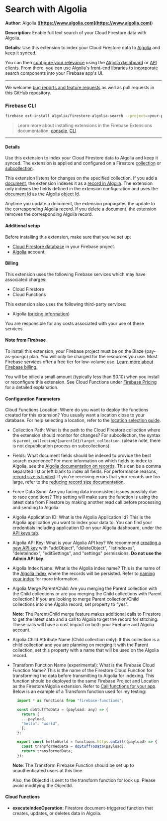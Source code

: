 # Search with Algolia

**Author**: Algolia (**[https://www.algolia.com](https://www.algolia.com)**)

**Description**: Enable full text search of your Cloud Firestore data with Algolia.

**Details**: Use this extension to index your Cloud Firestore data to [Algolia](https://www.algolia.com/doc/) and keep it synced.

You can then [configure your relevance](/doc/guides/getting-started/how-algolia-works/in-depth/implementation-process/#configuring-relevance) using the [Algolia dashboard](https://www.algolia.com/dashboard) or [API clients](/doc/api-client/getting-started/install/javascript/). From there, you can use Algolia's [front-end libraries](/doc/guides/building-search-ui/what-is-instantsearch/js/) to incorporate search components into your Firebase app's UI.

---

We welcome [bug reports and feature requests](https://github.com/algolia/firestore-algolia-search/issues/new) as well as pull requests in this GitHub repository.

### Firebase CLI

```bash
firebase ext:install algolia/firestore-algolia-search --project=<your-project-id>
```

> Learn more about installing extensions in the Firebase Extensions documentation: [console](https://firebase.google.com/docs/extensions/install-extensions?platform=console), [CLI](https://firebase.google.com/docs/extensions/install-extensions?platform=cli)

---

#### Details

Use this extension to index your Cloud Firestore data to Algolia and keep it synced.  The extension is applied and configured on a Firestore [collection](https://firebase.google.com/docs/firestore/data-model#collections) or [subcollection](https://firebase.google.com/docs/firestore/data-model#subcollections).

This extension listens for changes on the specified collection. If you add a [document](https://firebase.google.com/docs/firestore/data-model#documents), the extension indexes it as a [record in Algolia](https://www.algolia.com/doc/faq/basics/what-is-a-record/). The extension only indexes the fields defined in the extension configuration and uses the [document Id](https://firebase.google.com/docs/firestore/manage-data/add-data#add_a_document) as the Algolia [object Id](https://www.algolia.com/doc/guides/sending-and-managing-data/send-and-update-your-data/#using-unique-object-identifiers).

Anytime you update a document, the extension propagates the update to the corresponding Algolia record. If you delete a document, the extension removes the corresponding Algolia record.

#### Additional setup

Before installing this extension, make sure that you've set up:
- [Cloud Firestore database](https://firebase.google.com/docs/firestore/quickstart) in your Firebase project.
- [Algolia](https://www.algolia.com/) account.


#### Billing

This extension uses the following Firebase services which may have associated charges:

- Cloud Firestore
- Cloud Functions

This extension also uses the following third-party services:

- Algolia ([pricing information](https://www.algolia.com/pricing))

You are responsible for any costs associated with your use of these services.

#### Note from Firebase

To install this extension, your Firebase project must be on the Blaze (pay-as-you-go) plan. You will only be charged for the resources you use. Most Firebase services offer a free tier for low-volume use. [Learn more about Firebase billing.](https://firebase.google.com/pricing)

You will be billed a small amount (typically less than $0.10) when you install or reconfigure this extension. See Cloud Functions under [Firebase Pricing](https://firebase.google.com/pricing) for a detailed explanation.

#### Configuration Parameters

Cloud Functions Location: Where do you want to deploy the functions created for this extension?
  You usually want a location close to your database.
  For help selecting a location, refer to the
  [location selection guide](https://firebase.google.com/docs/functions/locations).

- Collection Path: What is the path to the Cloud Firestore collection where the extension should monitor for changes?
  For subcollection, the syntax is `parent_collection/{parentId}/target_collection`. (please note, there is not depublication process on subcollections).

- Fields: What document fields should be indexed to provide the best search experience? For more information on which fields to index to Algolia, see the [Algolia documentation on records](https://www.algolia.com/doc/guides/sending-and-managing-data/prepare-your-data/#algolia-records).
  This can be a comma separated list or left blank to index all fields.
  For performance reasons, [record size is limited](https://www.algolia.com/doc/guides/sending-and-managing-data/prepare-your-data/in-depth/index-and-records-size-and-usage-limitations/#record-size-limits).
  If you're receiving errors that your records are too large, refer to the [reducing record size documentation](https://www.algolia.com/doc/guides/sending-and-managing-data/prepare-your-data/how-to/reducing-object-size/).

- Force Data Sync: Are you facing data inconsistent issues possibly due to race conditions?
  This setting will make sure the function is using the latest data from Firestore by making another read call before processing and sending to Algolia.

- Algolia Application ID: What is the Algolia Application Id?
  This is the Algolia application you want to index your data to.
  You can find your credentials including application ID on your Algolia dashboard,
  under the [API keys tab](https://www.algolia.com/api-keys).

- Algolia API Key: What is your Algolia API key?
  We recommend [creating a new API key](https://www.algolia.com/doc/guides/security/api-keys/#creating-and-managing-api-keys)
  with "addObject", "deleteObject", "listIndexes", "deleteIndex", "editSettings", and "settings" permissions.
  **Do not use the Admin API key**.

- Algolia Index Name: What is the Algolia index name?
  This is the name of the [Algolia index](https://www.algolia.com/doc/faq/basics/what-is-an-index/)
  where the records will be persisted.
  Refer to [naming your index](https://www.algolia.com/doc/guides/sending-and-managing-data/send-and-update-your-data/#naming-your-index) for more information.

- Algolia Merge Parent/Child: Are you merging the Parent collection with the Child collections or are you merging the Child collections with Parent collection?
  If you are looking to merge Parent collection/Child collections into one Algolia record, set property to "yes".

  **Note**: The Parent/Child merge feature makes additional calls to Firestore to get the latest data and a call to Algolia to get the record for stitching.  These calls will have a cost impact on both your Firebase and Algolia account.

- Algolia Child Attribute Name (Child collection only): If this collection is a child collection and you are planning on merging it with the Parent collection, set this property with a name that will be used on the Algolia record.

- Transform Function Name (experimental): What is the Firebase Cloud Function Name?
  This is the name of the Firestore Cloud Function for transforming the data before transmitting to Algolia for indexing.
  This function should be deployed to the same Firebase Project and Location as the Firestore/Algolia extension.
  Refer to [Call functions for your app](https://firebase.google.com/docs/functions/callable).
  Below is an example of a Transform function used for my testing:
  ```javascript
    import * as functions from "firebase-functions";

    const doStuffToData = (payload: any) => {
      return {
      ...payload,
      "hello": "world",
      };
    };

    export const helloWorld = functions.https.onCall((payload) => {
      const transformedData = doStuffToData(payload);
      return transformedData;
    });
  ```
  **Note**: The Transform Firebase Function should be set up to unauthenticated users at this time.

  Also, the ObjectId is sent to the transform function for look up.  Please avoid modifying the ObjectId.

#### Cloud Functions

- **executeIndexOperation:** Firestore document-triggered function that creates, updates, or deletes data in Algolia.
